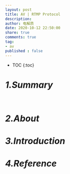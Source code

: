 ```yaml
---
layout: post
title: AV | RTMP Protocol
description: 
author: 电解质
date: 2020-10-12 22:50:00
share: true
comments: true
tag: 
- av
published : false
---
```

- TOC
{:toc}
# *1.Summary*
&emsp;&emsp;
# *2.About*
# *3.Introduction*
# *4.Reference*